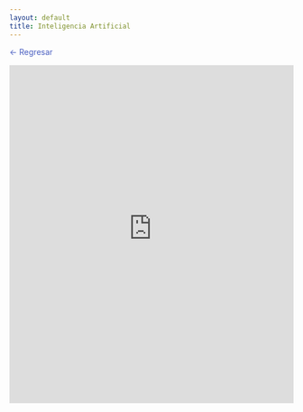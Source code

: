 ```yaml
---
layout: default
title: Inteligencia Artificial
---
```

<a href="{{ '/' | relative_url }}" style="display: inline-block; margin-bottom: 0.1rem; color: #4a5fc1; text-decoration: none;">← Regresar</a>

<iframe src="https://99b1-34-170-65-147.ngrok-free.app/" width="100%" height="600px" frameborder="0"></iframe> 
